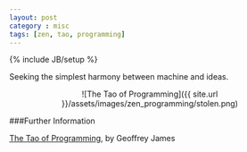 ```yaml
---
layout: post
category : misc
tags: [zen, tao, programming]
---
```

{% include JB/setup %}

Seeking the simplest harmony between machine and ideas.

<!--more-->

<div style="text-align:center" markdown="1">
![The Tao of Programming]({{ site.url }}/assets/images/zen_programming/stolen.png)
</div>


###Further Information

[The Tao of Programming](http://www.amazon.com/The-Tao-Programming-Geoffrey-James/dp/0931137071), by Geoffrey James